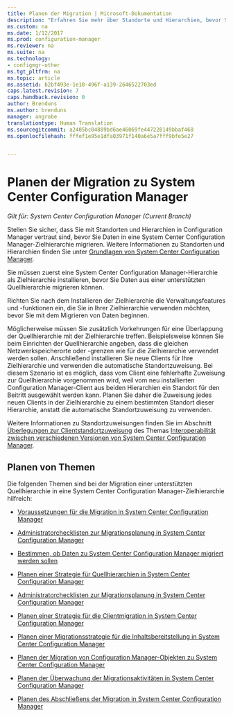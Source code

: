 ```yaml
---
title: Planen der Migration | Microsoft-Dokumentation
description: "Erfahren Sie mehr über Standorte und Hierarchien, bevor Sie Daten in eine Zielhierarchie in System Center Configuration Manager migrieren."
ms.custom: na
ms.date: 1/12/2017
ms.prod: configuration-manager
ms.reviewer: na
ms.suite: na
ms.technology:
- configmgr-other
ms.tgt_pltfrm: na
ms.topic: article
ms.assetid: b2bf493e-1e10-496f-a139-2646522703ed
caps.latest.revision: 7
caps.handback.revision: 0
author: Brenduns
ms.author: brenduns
manager: angrobe
translationtype: Human Translation
ms.sourcegitcommit: a2405bc04889bd6ae46069fe447228149bbaf468
ms.openlocfilehash: fffef1e95e1dfa03971f140a6e5a7fff9bfe5e27


---
```

# <a name="plan-for-migration-to-system-center-configuration-manager"></a>Planen der Migration zu System Center Configuration Manager

*Gilt für: System Center Configuration Manager (Current Branch)*

Stellen Sie sicher, dass Sie mit Standorten und Hierarchien in Configuration Manager vertraut sind, bevor Sie Daten in eine System Center Configuration Manager-Zielhierarchie migrieren. Weitere Informationen zu Standorten und Hierarchien finden Sie unter [Grundlagen von System Center Configuration Manager](../../core/understand/fundamentals.md).  

 Sie müssen zuerst eine System Center Configuration Manager-Hierarchie als Zielhierarchie installieren, bevor Sie Daten aus einer unterstützten Quellhierarchie migrieren können.  

 Richten Sie nach dem Installieren der Zielhierarchie die Verwaltungsfeatures und -funktionen ein, die Sie in Ihrer Zielhierarchie verwenden möchten, bevor Sie mit dem Migrieren von Daten beginnen.  

 Möglicherweise müssen Sie zusätzlich Vorkehrungen für eine Überlappung der Quellhierarchie mit der Zielhierarchie treffen. Beispielsweise können Sie beim Einrichten der Quellhierarchie angeben, dass die gleichen Netzwerkspeicherorte oder -grenzen wie für die Zielhierarchie verwendet werden sollen. Anschließend installieren Sie neue Clients für Ihre Zielhierarchie und verwenden die automatische Standortzuweisung. Bei diesem Szenario ist es möglich, dass vom Client eine fehlerhafte Zuweisung zur Quellhierarchie vorgenommen wird, weil vom neu installierten Configuration Manager-Client aus beiden Hierarchien ein Standort für den Beitritt ausgewählt werden kann. Planen Sie daher die Zuweisung jedes neuen Clients in der Zielhierarchie zu einem bestimmten Standort dieser Hierarchie, anstatt die automatische Standortzuweisung zu verwenden.  

 Weitere Informationen zu Standortzuweisungen finden Sie im Abschnitt [Überlegungen zur Clientstandortzuweisung](../../core/plan-design/hierarchy/interoperability-between-different-versions.md#BKMK_SupConfigSiteAssignment) des Themas [Interoperabilität zwischen verschiedenen Versionen von System Center Configuration Manager](../../core/plan-design/hierarchy/interoperability-between-different-versions.md).  

## <a name="plan-topics"></a>Planen von Themen  
 Die folgenden Themen sind bei der Migration einer unterstützten Quellhierarchie in eine System Center Configuration Manager-Zielhierarchie hilfreich:

-   [Voraussetzungen für die Migration in System Center Configuration Manager](../../core/migration/prerequisites-for-migration.md)  

-   [Administratorchecklisten zur Migrationsplanung in System Center Configuration Manager](../../core/migration/administrator-checklists-for-migration-planning.md)  

-   [Bestimmen, ob Daten zu System Center Configuration Manager migriert werden sollen](../../core/migration/determine-whether-to-migrate-data.md)  

-   [Planen einer Strategie für Quellhierarchien in System Center Configuration Manager](../../core/migration/planning-a-source-hierarchy-strategy.md)  

-   [Administratorchecklisten zur Migrationsplanung in System Center Configuration Manager](../../core/migration/administrator-checklists-for-migration-planning.md)  

-   [Planen einer Strategie für die Clientmigration in System Center Configuration Manager](../../core/migration/planning-a-client-migration-strategy.md)  

-   [Planen einer Migrationsstrategie für die Inhaltsbereitstellung in System Center Configuration Manager](../../core/migration/planning-a-content-deployment-migration-strategy.md)  

-   [Planen der Migration von Configuration Manager-Objekten zu System Center Configuration Manager](../../core/migration/planning-for-the-migration-of-objects.md)  

-   [Planen der Überwachung der Migrationsaktivitäten in System Center Configuration Manager](../../core/migration/planning-to-monitor-migration-activity.md)  

-   [Planen des Abschließens der Migration in System Center Configuration Manager](../../core/migration/planning-to-complete-migration.md)  



<!--HONumber=Jan17_HO2-->


